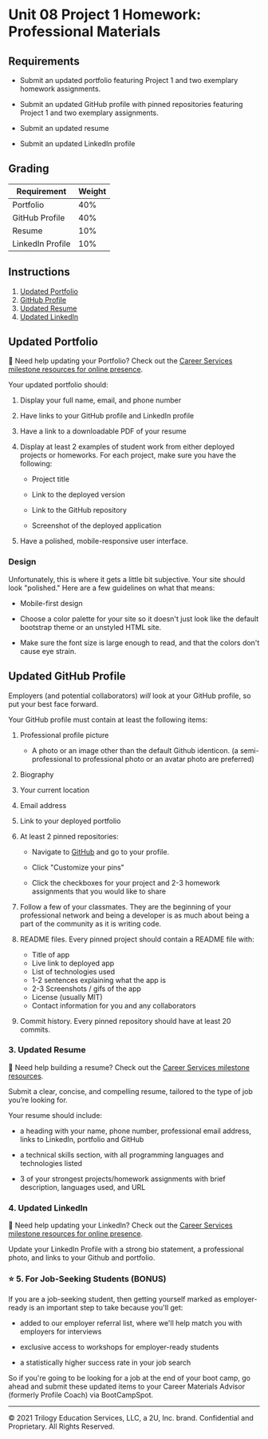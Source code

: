 # Unit 08 Project 1 Homework: Professional Materials


## Requirements

* Submit an updated portfolio featuring Project 1 and two exemplary homework assignments.

* Submit an updated GitHub profile with pinned repositories featuring Project 1 and two exemplary assignments.

* Submit an updated resume

* Submit an updated LinkedIn profile

## Grading

| Requirement      | Weight |
| ---------------- | ------ |
| Portfolio        | 40%    |
| GitHub Profile   | 40%    |
| Resume           | 10%    |
| LinkedIn Profile | 10%    |

## Instructions

1. [Updated Portfolio](#updated-portfolio)
2. [GitHub Profile](#updated-github-profile)
3. [Updated Resume](#updated-resume)
4. [Updated LinkedIn](#updated-linkedin)

## Updated Portfolio

💁 Need help updating your Portfolio? Check out the [Career Services milestone resources for online presence](https://mycareerspot.org/onlinepresence).

Your updated portfolio should:

1. Display your full name, email, and phone number

2. Have links to your GitHub profile and LinkedIn profile

3. Have a link to a downloadable PDF of your resume

4. Display at least 2 examples of student work from either deployed projects or homeworks. For each project, make sure you have the following:

    * Project title

    * Link to the deployed version

    * Link to the GitHub repository

    * Screenshot of the deployed application

5. Have a polished, mobile-responsive user interface.

### Design

Unfortunately, this is where it gets a little bit subjective. Your site should look
"polished." Here are a few guidelines on what that means:

* Mobile-first design

* Choose a color palette for your site so it doesn't just look like
  the default bootstrap theme or an unstyled HTML site.

* Make sure the font size is large enough to read, and that the colors don't cause eye strain.

## Updated GitHub Profile

Employers (and potential collaborators) _will_ look at your GitHub profile, so put your best face forward. 

Your GitHub profile must contain at least the following items:

1. Professional profile picture

   * A photo or an image other than the default Github identicon. (a semi-professional to professional photo or an avatar photo are preferred)

2. Biography

3. Your current location

4. Email address

5. Link to your deployed portfolio

6. At least 2 pinned repositories:

   * Navigate to [GitHub](https://github.com/) and go to your profile.

   * Click "Customize your pins"

   * Click the checkboxes for your project and 2-3 homework assignments that you would like to share

7. Follow a few of your classmates. They are the beginning of your professional network and being a developer is as much about being a part of the community as it is writing code.

8. README files. Every pinned project should contain a README file with:

   * Title of app
   * Live link to deployed app
   * List of technologies used
   * 1-2 sentences explaining what the app is
   * 2-3 Screenshots / gifs of the app
   * License (usually MIT)
   * Contact information for you and any collaborators

9. Commit history. Every pinned repository should have at least 20 commits.

### 3. Updated Resume

💁 Need help building a resume? Check out the [Career Services milestone resources](https://mycareerspot.org/resume).

Submit a clear, concise, and compelling resume, tailored to the type of job you’re looking for.

Your resume should include:

* a heading with your name, phone number, professional email address, links to LinkedIn, portfolio and GitHub

* a technical skills section, with all programming languages and technologies listed

* 3 of your strongest projects/homework assignments with brief description, languages used, and URL

### 4. Updated LinkedIn

💁 Need help updating your LinkedIn? Check out the [Career Services milestone resources for online presence](https://mycareerspot.org/onlinepresence).

Update your LinkedIn Profile with a strong bio statement, a professional photo, and links to your Github and portfolio.

### ⭐ 5. For Job-Seeking Students (BONUS)

If you are a job-seeking student, then getting yourself marked as employer-ready is an important step to take because you'll get:

* added to our employer referral list, where we'll help match you with employers for interviews

* exclusive access to workshops for employer-ready students

* a statistically higher success rate in your job search

So if you're going to be looking for a job at the end of your boot camp, go ahead and submit these updated items to your Career Materials Advisor (formerly Profile Coach) via BootCampSpot.

---
© 2021 Trilogy Education Services, LLC, a 2U, Inc. brand. Confidential and Proprietary. All Rights Reserved.

